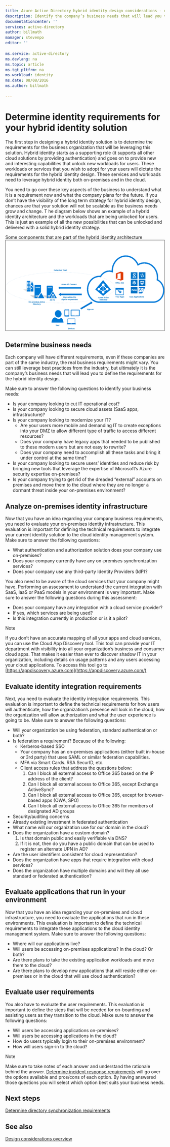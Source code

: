 ```yaml
---
title: Azure Active Directory hybrid identity design considerations - determine identity requirements | Microsoft Azure
description: Identify the company’s business needs that will lead you to define the requirements for the hybrid identity design.
documentationcenter: ''
services: active-directory
author: billmath
manager: stevenpo
editor: ''

ms.service: active-directory
ms.devlang: na
ms.topic: article
ms.tgt_pltfrm: na
ms.workload: identity
ms.date: 08/08/2016
ms.author: billmath

---
```

# Determine identity requirements for your hybrid identity solution
The first step in designing a hybrid identity solution is to determine the requirements for the business organization that will be leveraging this solution.  Hybrid identity starts as a supporting role (it supports all other cloud solutions by providing authentication) and goes on to provide new and interesting capabilities that unlock new workloads for users.  These workloads or services that you wish to adopt for your users will dictate the requirements for the hybrid identity design.  These services and workloads need to leverage hybrid identity both on-premises and in the cloud.  

You need to go over these key aspects of the business to understand what it is a requirement now and what the company plans for the future. If you don’t have the visibility of the long term strategy for hybrid identity design, chances are that your solution will not be scalable as the business needs grow and change.   T he diagram below shows an example of a hybrid identity architecture and the workloads that are being unlocked for users. This is just an example of all the new possibilities that can be unlocked and delivered with a solid hybrid identity strategy. 

Some components that are part of the hybrid identity architecture
![](./media/hybrid-id-design-considerations/hybrid-identity-architechture.png)

## Determine business needs
Each company will have different requirements, even if these companies are part of the same industry, the real business requirements might vary. You can still leverage best practices from the industry, but ultimately it is the company’s business needs that will lead you to define the requirements for the hybrid identity design. 

Make sure to answer the following questions to identify your business needs:

* Is your company looking to cut IT operational cost?
* Is your company looking to secure cloud assets (SaaS apps, infrastructure)?
* Is your company looking to modernize your IT?
  * Are your users more mobile and demanding IT to create exceptions into your DMZ to allow different type of traffic to access different resources?
  * Does your company have legacy apps that needed to be published to these modern users but are not easy to rewrite?
  * Does your company need to accomplish all these tasks and bring it under control at the same time?
* Is your company looking to secure users’ identities and reduce risk by bringing new tools that leverage the expertise of Microsoft’s Azure security expertise on-premises?
* Is your company trying to get rid of the dreaded “external” accounts on premises and move them to the cloud where they are no longer a dormant threat inside your on-premises environment?

## Analyze on-premises identity infrastructure
Now that you have an idea regarding your company business requirements, you need to evaluate your on-premises identity infrastructure. This evaluation is important for defining the technical requirements to integrate your current identity solution to the cloud identity management system. Make sure to answer the following questions:

* What authentication and authorization solution does your company use on-premises? 
* Does your company currently have any on-premises synchronization services?
* Does your company use any third-party Identity Providers (IdP)?

You also need to be aware of the cloud services that your company might have. Performing an assessment to understand the current integration with SaaS, IaaS or PaaS models in your environment is very important. Make sure to answer the following questions during this assessment:

* Does your company have any integration with a cloud service provider?
* If yes, which services are being used?
* Is this integration currently in production or is it a pilot?

> [!NOTE]
> If you don’t have an accurate mapping of all your apps and cloud services, you can use the Cloud App Discovery tool. This tool can provide your IT department with visibility into all your organization’s business and consumer cloud apps. That makes it easier than ever to discover shadow IT in your organization, including details on usage patterns and any users accessing your cloud applications. To access this tool go to [https://appdiscovery.azure.com](https://appdiscovery.azure.com/)
> 
> 

## Evaluate identity integration requirements
Next, you need to evaluate the identity integration requirements. This evaluation is important to define the technical requirements for how users will authenticate, how the organization’s presence will look in the cloud, how the organization will allow authorization and what the user experience is going to be. Make sure to answer the following questions:

* Will your organization be using federation, standard authentication or both?
* Is federation a requirement?  Because of the following:
  * Kerberos-based SSO
  * Your company has an on-premises applications (either built in-house or 3rd party) that uses SAML or similar federation capabilities.
  * MFA via Smart Cards. RSA SecurID, etc.
  * Client access rules that address the questions below:
    1. Can I block all external access to Office 365 based on the IP address of the client?
    2. Can I block all external access to Office 365, except Exchange ActiveSync?
    3. Can I block all external access to Office 365, except for browser-based apps (OWA, SPO)
    4. Can I block all external access to Office 365 for members of designated AD groups
* Security/auditing concerns
* Already existing investment in federated authentication
* What name will our organization use for our domain in the cloud?
* Does the organization have a custom domain?
  1. Is that domain public and easily verifiable via DNS?
  2. If it is not, then do you have a public domain that can be used to register an alternate UPN in AD?
* Are the user identifiers consistent for cloud representation? 
* Does the organization have apps that require integration with cloud services?
* Does the organization have multiple domains and will they all use standard or federated authentication?

## Evaluate applications that run in your environment
Now that you have an idea regarding your on-premises and cloud infrastructure, you need to evaluate the applications that run in these environments. This evaluation is important to define the technical requirements to integrate these applications to the cloud identity management system. Make sure to answer the following questions:

* Where will our applications live?
* Will users be accessing on-premises applications?  In the cloud? Or both?
* Are there plans to take the existing application workloads and move them to the cloud?
* Are there plans to develop new applications that will reside either on-premises or in the cloud that will use cloud authentication?

## Evaluate user requirements
You also have to evaluate the user requirements. This evaluation is important to define the steps that will be needed for on-boarding and assisting users as they transition to the cloud. Make sure to answer the following questions:

* Will users be accessing applications on-premises?
* Will users be accessing applications in the cloud?
* How do users typically login to their on-premises environment?
* How will users sign-in to the cloud?

> [!NOTE]
> Make sure to take notes of each answer and understand the rationale behind the answer. [Determine incident response requirements](active-directory-hybrid-identity-design-considerations-incident-response-requirements.md) will go over the options available and pros/cons of each option.  By having answered those questions you will select which option best suits your business needs.
> 
> 

## Next steps
[Determine directory synchronization requirements](active-directory-hybrid-identity-design-considerations-directory-sync-requirements.md)

## See also
[Design considerations overview](active-directory-hybrid-identity-design-considerations-overview.md)

